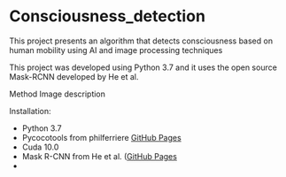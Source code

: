 # Consciousness_detection
This project presents an algorithm that detects consciousness based on human mobility using AI and image processing techniques

This project was developed using Python 3.7 and it uses the open source Mask-RCNN developed by He et al.


Method
Image description


Installation:
- Python 3.7
- Pycocotools from philferriere [GitHub Pages](https://github.com/philferriere/cocoapi)
- Cuda 10.0
- Mask R-CNN from He et al.  ([GitHub Pages](https://github.com/matterport/Mask_RCNN)
- 
